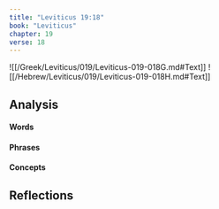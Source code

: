 ```yaml
---
title: "Leviticus 19:18"
book: "Leviticus"
chapter: 19
verse: 18
---
```

![[/Greek/Leviticus/019/Leviticus-019-018G.md#Text]]
![[/Hebrew/Leviticus/019/Leviticus-019-018H.md#Text]]

## Analysis

#### Words

#### Phrases

#### Concepts

## Reflections
